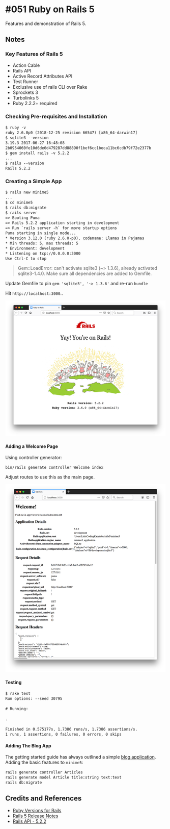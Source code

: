 # #051 Ruby on Rails 5

Features and demonstration of Rails 5.

## Notes

### Key Features of Rails 5

* Action Cable
* Rails API
* Active Record Attributes API
* Test Runner
* Exclusive use of rails CLI over Rake
* Sprockets 3
* Turbolinks 5
* Ruby 2.2.2+ required

### Checking Pre-requisites and Installation

```
$ ruby -v
ruby 2.6.0p0 (2018-12-25 revision 66547) [x86_64-darwin17]
$ sqlite3 --version
3.19.3 2017-06-27 16:48:08 2b0954060fe10d6de6d479287dd88890f1bef6cc1beca11bc6cdb79f72e2377b
$ gem install rails -v 5.2.2
...
$ rails --version
Rails 5.2.2
```


### Creating a Simple App

```
$ rails new minime5
...
$ cd minime5
$ rails db:migrate
$ rails server
=> Booting Puma
=> Rails 5.2.2 application starting in development
=> Run `rails server -h` for more startup options
Puma starting in single mode...
* Version 3.12.0 (ruby 2.6.0-p0), codename: Llamas in Pajamas
* Min threads: 5, max threads: 5
* Environment: development
* Listening on tcp://0.0.0.0:3000
Use Ctrl-C to stop
```

> Gem::LoadError: can't activate sqlite3 (~> 1.3.6), already activated sqlite3-1.4.0. Make sure all dependencies are added to Gemfile.

Update Gemfile to pin `gem 'sqlite3', '~> 1.3.6'` and re-run `bundle`

Hit `http://localhost:3000`..

![rails5-hello](./assets/rails5-hello.png)


#### Adding a Welcome Page

Using controller generator:

```
bin/rails generate controller Welcome index
```

Adjust routes to use this as the main page.

![rails5-welcome](./assets/rails5-welcome.png)


#### Testing

```
$ rake test
Run options: --seed 30795

# Running:

.

Finished in 0.575177s, 1.7386 runs/s, 1.7386 assertions/s.
1 runs, 1 assertions, 0 failures, 0 errors, 0 skips
```

#### Adding The Blog App

The getting started guide has always outlined a simple [blog application](https://guides.rubyonrails.org/getting_started.html#creating-the-blog-application).
Adding the basic features to `minime5`:

```
rails generate controller Articles
rails generate model Article title:string text:text
rails db:migrate
```

## Credits and References
* [Ruby Versions for Rails](https://guides.rubyonrails.org/upgrading_ruby_on_rails.html#ruby-versions)
* [Rails 5 Release Notes](https://edgeguides.rubyonrails.org/5_0_release_notes.html)
* [Rails API - 5.2.2](https://api.rubyonrails.org/v5.2.2/)
